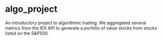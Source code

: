 # algo_project
An introductory project to algorithmic trading. We aggregated several metrics from the IEX API to generate a porfolio of value stocks from stocks listed on the S&P500.
